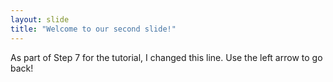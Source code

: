 ```yaml
---
layout: slide
title: "Welcome to our second slide!"
---
```

As part of Step 7 for the tutorial, I changed this line.
Use the left arrow to go back!
